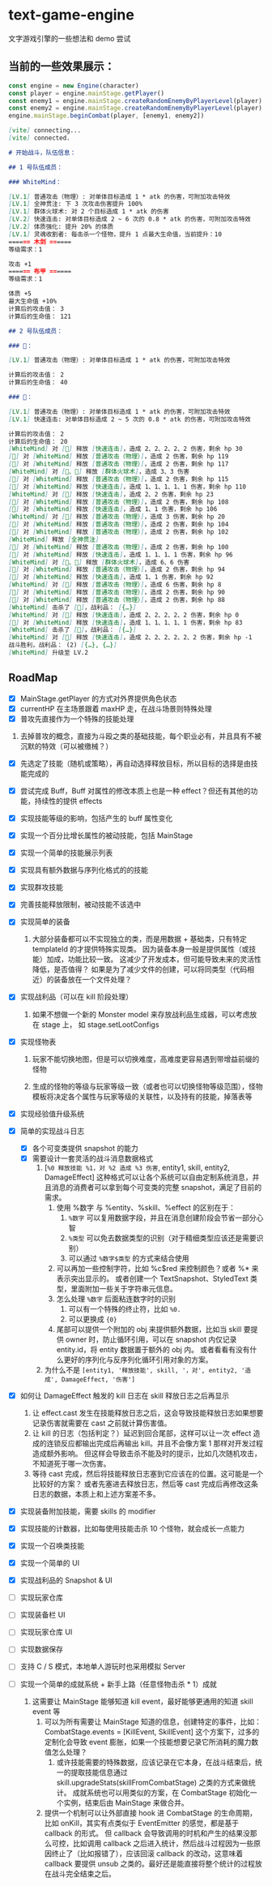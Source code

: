 # text-game-engine

文字游戏引擎的一些想法和 demo 尝试

## 当前的一些效果展示：

```javascript
const engine = new Engine(character)
const player = engine.mainStage.getPlayer()
const enemy1 = engine.mainStage.createRandomEnemyByPlayerLevel(player)
const enemy2 = engine.mainStage.createRandomEnemyByPlayerLevel(player)
engine.mainStage.beginCombat(player, [enemy1, enemy2])
```

```markdown
[vite] connecting...
[vite] connected.

# 开始战斗，队伍信息：

## 1 号队伍成员：

### WhiteMind：

[LV.1] 普通攻击（物理）: 对单体目标造成 1 * atk 的伤害，可附加攻击特效
[LV.1] 全神贯注: 下 3 次攻击伤害提升 100%
[LV.1] 群体火球术: 对 2 个目标造成 1 * atk 的伤害
[LV.2] 快速连击: 对单体目标造成 2 ~ 6 次的 0.8 * atk 的伤害，可附加攻击特效
[LV.2] 体质强化: 提升 20% 的体质
[LV.1] 灵魂收割者: 每击杀一个怪物，提升 1 点最大生命值，当前提升：10
====== 木剑 ======
等级需求：1

攻击 +1
====== 布甲 ======
等级需求：1

体质 +5
最大生命值 +10%
计算后的攻击值： 3
计算后的生命值： 121

## 2 号队伍成员：

### 🐻️：

[LV.1] 普通攻击（物理）: 对单体目标造成 1 * atk 的伤害，可附加攻击特效

计算后的攻击值： 2
计算后的生命值： 40

### 🐒️：

[LV.1] 普通攻击（物理）: 对单体目标造成 1 * atk 的伤害，可附加攻击特效
[LV.1] 快速连击: 对单体目标造成 2 ~ 5 次的 0.8 * atk 的伤害，可附加攻击特效

计算后的攻击值： 2
计算后的生命值： 20
[WhiteMind] 对 [🐻️] 释放 [快速连击]，造成 2、2、2、2、2 伤害，剩余 hp 30
[🐻️] 对 [WhiteMind] 释放 [普通攻击（物理）]，造成 2 伤害，剩余 hp 119
[🐒️] 对 [WhiteMind] 释放 [普通攻击（物理）]，造成 2 伤害，剩余 hp 117
[WhiteMind] 对 [🐻️、🐒️] 释放 [群体火球术]，造成 3、3 伤害
[🐻️] 对 [WhiteMind] 释放 [普通攻击（物理）]，造成 2 伤害，剩余 hp 115
[🐒️] 对 [WhiteMind] 释放 [快速连击]，造成 1、1、1、1、1 伤害，剩余 hp 110
[WhiteMind] 对 [🐻️] 释放 [快速连击]，造成 2、2 伤害，剩余 hp 23
[🐻️] 对 [WhiteMind] 释放 [普通攻击（物理）]，造成 2 伤害，剩余 hp 108
[🐒️] 对 [WhiteMind] 释放 [快速连击]，造成 1、1 伤害，剩余 hp 106
[WhiteMind] 对 [🐻️] 释放 [普通攻击（物理）]，造成 3 伤害，剩余 hp 20
[🐻️] 对 [WhiteMind] 释放 [普通攻击（物理）]，造成 2 伤害，剩余 hp 104
[🐒️] 对 [WhiteMind] 释放 [普通攻击（物理）]，造成 2 伤害，剩余 hp 102
[WhiteMind] 释放 [全神贯注]
[🐻️] 对 [WhiteMind] 释放 [普通攻击（物理）]，造成 2 伤害，剩余 hp 100
[🐒️] 对 [WhiteMind] 释放 [快速连击]，造成 1、1、1、1 伤害，剩余 hp 96
[WhiteMind] 对 [🐻️、🐒️] 释放 [群体火球术]，造成 6、6 伤害
[🐻️] 对 [WhiteMind] 释放 [普通攻击（物理）]，造成 2 伤害，剩余 hp 94
[🐒️] 对 [WhiteMind] 释放 [快速连击]，造成 1、1 伤害，剩余 hp 92
[WhiteMind] 对 [🐻️] 释放 [普通攻击（物理）]，造成 6 伤害，剩余 hp 8
[🐻️] 对 [WhiteMind] 释放 [普通攻击（物理）]，造成 2 伤害，剩余 hp 90
[🐒️] 对 [WhiteMind] 释放 [普通攻击（物理）]，造成 2 伤害，剩余 hp 88
[WhiteMind] 击杀了 [🐻️]，战利品： [{…}]
[WhiteMind] 对 [🐻️] 释放 [快速连击]，造成 2、2、2、2、2 伤害，剩余 hp 0
[🐒️] 对 [WhiteMind] 释放 [快速连击]，造成 1、1、1、1、1 伤害，剩余 hp 83
[WhiteMind] 击杀了 [🐒️]，战利品： [{…}]
[WhiteMind] 对 [🐒️] 释放 [快速连击]，造成 2、2、2、2、2、2 伤害，剩余 hp -1
战斗胜利，战利品： (2) [{…}, {…}]
[WhiteMind] 升级至 LV.2
```

## RoadMap

- [x] MainStage.getPlayer 的方式对外界提供角色状态
- [x] currentHP 在主场景跟着 maxHP 走，在战斗场景则特殊处理
- [x] 普攻先直接作为一个特殊的技能处理

1.  去掉普攻的概念，直接为斗殴之类的基础技能，每个职业必有，并且具有不被沉默的特效（可以被缴械？）

- [x] 先选定了技能（随机或策略），再自动选择释放目标，所以目标的选择是由技能完成的
- [x] 尝试完成 Buff，Buff 对属性的修改本质上也是一种 effect？但还有其他的功能，持续性的提供 effects
- [x] 实现技能等级的影响，包括产生的 buff 属性变化
- [x] 实现一个百分比增长属性的被动技能，包括 MainStage
- [x] 实现一个简单的技能展示列表
- [x] 实现具有额外数据与序列化格式的的技能
- [x] 实现群攻技能
- [x] 完善技能释放限制，被动技能不该选中
- [x] 实现简单的装备

  1. 大部分装备都可以不实现独立的类，而是用数据 + 基础类，只有特定 templateId 的才提供特殊实现类。
     因为装备本身一般是提供属性（或技能）加成，功能比较一致。
     这减少了开发成本，但可能导致未来的灵活性降低，是否值得？
     如果是为了减少文件的创建，可以将同类型（代码相近）的装备放在一个文件处理？

- [x] 实现战利品（可以在 kill 阶段处理）

  1. 如果不想做一个新的 Monster model 来存放战利品生成器，可以考虑放在 stage 上，
     如 stage.setLootConfigs

- [x] 实现怪物表

  1. 玩家不能切换地图，但是可以切换难度，高难度更容易遇到带增益前缀的怪物

  2. 生成的怪物的等级与玩家等级一致（或者也可以切换怪物等级范围），怪物模板将决定各个属性与玩家等级的关联性，以及持有的技能，掉落表等

- [x] 实现经验值升级系统
- [x] 简单的实现战斗日志

  - [x] 各个可变类提供 snapshot 的能力
  - [x] 需要设计一套灵活的战斗消息数据格式
    1. [`%0 释放技能 %1，对 %2 造成 %3 伤害`, entity1, skill, entity2, DamageEffect]
       这种格式可以让各个系统可以自由定制系统消息，并且消息的消费者可以拿到每个可变类的完整 snapshot，满足了目前的需求。
       1. 使用 %数字 与 %entity、%skill、%effect 的区别在于：
          1. `%数字` 可以复用数据字段，并且在消息创建阶段会节省一部分心智
          2. `%类型` 可以免去数据类型的识别（对于精细类型应该还是需要识别）
          3. 可以通过 `%数字$类型` 的方式来结合使用
       2. 可以再加一些控制字符，比如 %c$red 来控制颜色？或者 %\* 来表示突出显示的。
          或者创建一个 TextSnapshot、StyledText 类型，里面附加一些关于字符串元信息。
       3. 怎么处理 `%数字` 后面粘连数字时的识别
          1. 可以有一个特殊的终止符，比如 `%0.`
          2. 可以更换成 `{0}`
       4. 尾部可以提供一个附加的 obj 来提供额外数据，比如当 skill 要提供 owner 时，防止循环引用，可以在 snapshot 内仅记录 entity.id，将 entity 数据置于额外的 obj 内。
          或者看看有没有什么更好的序列化与反序列化循环引用对象的方案。
    2. 为什么不是 `[entity1, '释放技能', skill, '，对', entity2, '造成', DamageEffect, '伤害']`

- [x] 如何让 DamageEffect 触发的 kill 日志在 skill 释放日志之后再显示
  1. 让 effect.cast 发生在技能释放日志之后，这会导致技能释放日志如果想要记录伤害就需要在 cast 之前就计算伤害值。
  2. 让 kill 的日志（包括判定？）延迟到回合尾部，这样可以让一次 effect 造成的连锁反应都输出完成后再输出 kill。并且不会像方案 1 那样对开发过程造成额外影响。
     但这样会导致击杀不能及时的提示，比如几次随机攻击，不知道死于哪一次伤害。
  3. 等待 cast 完成，然后将技能释放日志塞到它应该在的位置。这可能是一个比较好的方案？
     或者先塞进去释放日志，然后等 cast 完成后再修改这条日志的数据，本质上和上述方案差不多。
- [x] 实现装备附加技能，需要 skills 的 modifier
- [x] 实现技能的计数器，比如每使用技能击杀 10 个怪物，就会成长一点能力
- [x] 实现一个召唤类技能
- [x] 实现一个简单的 UI
- [x] 实现战利品的 Snapshot & UI
- [ ] 实现玩家仓库
- [ ] 实现装备栏 UI
- [ ] 实现玩家仓库 UI
- [ ] 实现数据保存
- [ ] 支持 C / S 模式，本地单人游玩时也采用模拟 Server
- [ ] 实现一个简单的成就系统 + 新手上路（任意怪物击杀 \* 1）成就
  1. 这需要让 MainStage 能够知道 kill event，最好能够更通用的知道 skill event 等
     1. 可以为所有需要让 MainStage 知道的信息，创建特定的事件，比如：
        CombatStage.events = [KillEvent, SkillEvent]
        这个方案下，过多的定制化会导致 event 膨胀，如果一个技能想要记录它所消耗的魔力数值怎么处理？
        1. 或许技能需要的特殊数据，应该记录在它本身，在战斗结束后，统一的提取技能信息通过 skill.upgradeStats(skillFromCombatStage) 之类的方式来做统计。
           成就系统也可以用类似的方案，在 CombatStage 初始化一个实例，结束后由 MainStage 来做合并。
     2. 提供一个机制可以让外部直接 hook 进 CombatStage 的生命周期，比如 onKill，其实有点类似于 EventEmitter 的感觉，都是基于 callback 的形式。
        但 callback 会导致调用的时机和产生的结果没那么可控，比如调用 callback 之后进入统计，然后战斗过程因为一些原因终止了（比如报错了），应该回滚 callback 的改动，这意味着 callback 要提供 unsub 之类的。最好还是能直接将整个统计的过程放在战斗完全结束之后。
